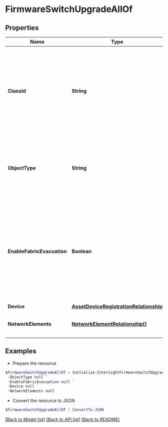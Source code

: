 # FirmwareSwitchUpgradeAllOf
## Properties

Name | Type | Description | Notes
------------ | ------------- | ------------- | -------------
**ClassId** | **String** | The fully-qualified name of the instantiated, concrete type. This property is used as a discriminator to identify the type of the payload when marshaling and unmarshaling data. | [default to "firmware.SwitchUpgrade"]
**ObjectType** | **String** | The fully-qualified name of the instantiated, concrete type. The value should be the same as the &#39;ClassId&#39; property. | [default to "firmware.SwitchUpgrade"]
**EnableFabricEvacuation** | **Boolean** | The flag to enable or disable fabric evacuation during the switch firmware upgrade. In case of IMM, it is mandatory to have the Fabric Interconnects associated with domain profile for fabric evacuation to happen. | [optional] [default to $true]
**Device** | [**AssetDeviceRegistrationRelationship**](AssetDeviceRegistrationRelationship.md) |  | [optional] 
**NetworkElements** | [**NetworkElementRelationship[]**](NetworkElementRelationship.md) | An array of relationships to networkElement resources. | [optional] 

## Examples

- Prepare the resource
```powershell
$FirmwareSwitchUpgradeAllOf = Initialize-IntersightFirmwareSwitchUpgradeAllOf  -ClassId null `
 -ObjectType null `
 -EnableFabricEvacuation null `
 -Device null `
 -NetworkElements null
```

- Convert the resource to JSON
```powershell
$FirmwareSwitchUpgradeAllOf | ConvertTo-JSON
```

[[Back to Model list]](../README.md#documentation-for-models) [[Back to API list]](../README.md#documentation-for-api-endpoints) [[Back to README]](../README.md)

